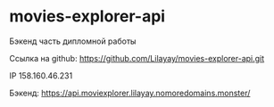 # movies-explorer-api

Бэкенд часть дипломной работы

Ссылка на github: https://github.com/Lilayay/movies-explorer-api.git

IP 158.160.46.231 

Бэкенд: https://api.moviexplorer.lilayay.nomoredomains.monster/
